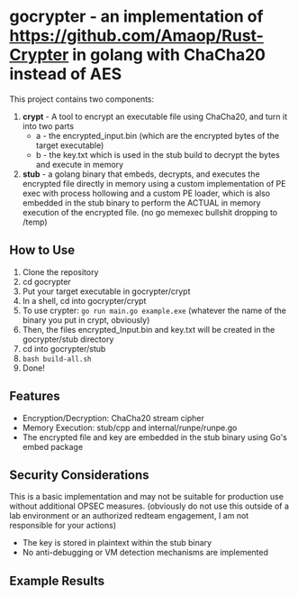 # gocrypter - an implementation of https://github.com/Amaop/Rust-Crypter in golang with ChaCha20 instead of AES

This project contains two components:

1. **crypt** - A tool to encrypt an executable file using ChaCha20, and turn it into two parts
    - a - the encrypted_input.bin (which are the encrypted bytes of the target executable)
    - b - the key.txt which is used in the stub build to decrypt the bytes and execute in memory
2. **stub** - a golang binary that embeds, decrypts, and executes the encrypted file directly in memory using a custom implementation of PE exec with process hollowing and a custom PE loader, which is also embedded in the stub binary to perform the
ACTUAL in memory execution of the encrypted file. (no go memexec bullshit dropping to /temp)

## How to Use
1. Clone the repository 
2. cd gocrypter
3. Put your target executable in gocrypter/crypt
4. In a shell, cd into gocrypter/crypt
5. To use crypter: `go run main.go example.exe` (whatever the name of the binary you put in crypt, obviously)
6. Then, the files encrypted_Input.bin and key.txt will be created in the gocrypter/stub directory
7. cd into gocrypter/stub
8. `bash build-all.sh` 
9. Done!

## Features

- Encryption/Decryption: ChaCha20 stream cipher
- Memory Execution: stub/cpp and internal/runpe/runpe.go
- The encrypted file and key are embedded in the stub binary using Go's embed package

## Security Considerations

This is a basic implementation and may not be suitable for production use without additional OPSEC measures.
(obviously do not use this outside of a lab environment or an authorized redteam engagement, I am not responsible for your actions)

- The key is stored in plaintext within the stub binary
- No anti-debugging or VM detection mechanisms are implemented

## Example Results



